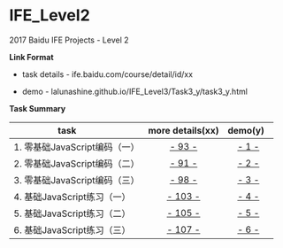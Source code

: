 # IFE_Level2
2017 Baidu IFE Projects - Level 2

**Link Format**

- task details - ife.baidu.com/course/detail/id/xx

- demo - lalunashine.github.io/IFE_Level3/Task3_y/task3_y.html


**Task Summary**

| task                      | more details(xx)                                  | demo(y)   |
| -------------             | :-------------:                                   | :-------------:| 
| 1. 零基础JavaScript编码（一）| [- 93 -](http://ife.baidu.com/course/detail/id/93)| [- 1 -]( http://lalunashine.github.io/IFE_Level2/Task2_1/task2_1.html)|
| 2. 零基础JavaScript编码（二）| [- 91 -](http://ife.baidu.com/course/detail/id/91)| [- 2 -]( http://lalunashine.github.io/IFE_Level2/Task2_2/task2_2.html)|
| 3. 零基础JavaScript编码（三）| [- 98 -](http://ife.baidu.com/course/detail/id/98)| [- 3 -]( http://lalunashine.github.io/IFE_Level2/Task2_3/task2_3.html)|
| 4. 基础JavaScript练习（一）| [- 103 -](http://ife.baidu.com/course/detail/id/103)| [- 4 -]( http://lalunashine.github.io/IFE_Level2/Task2_4/task2_4.html)|
| 5. 基础JavaScript练习（二）| [- 105 -](http://ife.baidu.com/course/detail/id/105)| [- 5 -]( http://lalunashine.github.io/IFE_Level2/Task2_5/task2_5.html)|
| 6. 基础JavaScript练习（三）| [- 107 -](http://ife.baidu.com/course/detail/id/107)| [- 6 -]( http://lalunashine.github.io/IFE_Level2/Task2_6/task2_6.html)|
